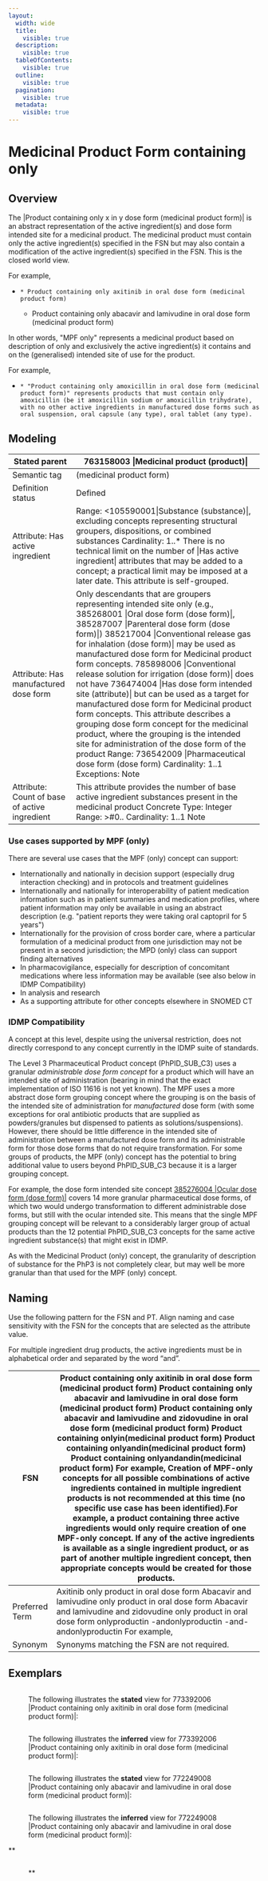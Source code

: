 ```yaml
---
layout:
  width: wide
  title:
    visible: true
  description:
    visible: true
  tableOfContents:
    visible: true
  outline:
    visible: true
  pagination:
    visible: true
  metadata:
    visible: true
---
```


# Medicinal Product Form containing only

## Overview

The |Product containing only x in y dose form (medicinal product form)| is an abstract representation of the active ingredient(s) and dose form intended site for a medicinal product. The medicinal product must contain only the active ingredient(s) specified in the FSN but may also contain a modification of the active ingredient(s) specified in the FSN. This is the closed world view.

For example,

* ```
  * Product containing only axitinib in oral dose form (medicinal product form)
  ```
  * Product containing only abacavir and lamivudine in oral dose form (medicinal product form)

In other words, "MPF only" represents a medicinal product based on description of only and exclusively the active ingredient(s) it contains and on the (generalised) intended site of use for the product.

For example,

* ```
  * "Product containing only amoxicillin in oral dose form (medicinal product form)" represents products that must contain only amoxicillin (be it amoxicillin sodium or amoxicillin trihydrate), with no other active ingredients in manufactured dose forms such as oral suspension, oral capsule (any type), oral tablet (any type). 
  ```

## Modeling

| Stated parent                                 | 763158003 \|Medicinal product (product)\|                                                                                                                                                                                                                                                                                                                                                                                                                                                                                                                                                                                                                                                                                                                                                                                      |
| --------------------------------------------- | ------------------------------------------------------------------------------------------------------------------------------------------------------------------------------------------------------------------------------------------------------------------------------------------------------------------------------------------------------------------------------------------------------------------------------------------------------------------------------------------------------------------------------------------------------------------------------------------------------------------------------------------------------------------------------------------------------------------------------------------------------------------------------------------------------------------------------ |
| Semantic tag                                  | (medicinal product form)                                                                                                                                                                                                                                                                                                                                                                                                                                                                                                                                                                                                                                                                                                                                                                                                       |
| Definition status                             | Defined                                                                                                                                                                                                                                                                                                                                                                                                                                                                                                                                                                                                                                                                                                                                                                                                                        |
| Attribute: Has active ingredient              | Range: <105590001\|Substance (substance)\|, excluding concepts representing structural groupers, dispositions, or combined substances Cardinality: 1..\* There is no technical limit on the number of \|Has active ingredient\| attributes that may be added to a concept; a practical limit may be imposed at a later date. This attribute is self-grouped.                                                                                                                                                                                                                                                                                                                                                                                                                                                                   |
| Attribute: Has manufactured dose form         | Only descendants that are groupers representing intended site only (e.g., 385268001 \|Oral dose form (dose form)\|, 385287007 \|Parenteral dose form (dose form)\|) 385217004 \|Conventional release gas for inhalation (dose form)\| may be used as manufactured dose form for Medicinal product form concepts. 785898006 \|Conventional release solution for irrigation (dose form)\| does not have 736474004 \|Has dose form intended site (attribute)\| but can be used as a target for manufactured dose form for Medicinal product form concepts. This attribute describes a grouping dose form concept for the medicinal product, where the grouping is the intended site for administration of the dose form of the product Range: 736542009 \|Pharmaceutical dose form (dose form) Cardinality: 1..1 Exceptions: Note |
| Attribute: Count of base of active ingredient | This attribute provides the number of base active ingredient substances present in the medicinal product Concrete Type: Integer Range: >#0.. Cardinality: 1..1 Note                                                                                                                                                                                                                                                                                                                                                                                                                                                                                                                                                                                                                                                            |

### **Use cases supported by MPF (only)**

There are several use cases that the MPF (only) concept can support:

* Internationally and nationally in decision support (especially drug interaction checking) and in protocols and treatment guidelines
* Internationally and nationally for interoperability of patient medication information such as in patient summaries and medication profiles, where patient information may only be available in using an abstract description (e.g. "patient reports they were taking oral captopril for 5 years")
* Internationally for the provision of cross border care, where a particular formulation of a medicinal product from one jurisdiction may not be present in a second jurisdiction; the MPD (only) class can support finding alternatives
* In pharmacovigilance, especially for description of concomitant medications where less information may be available (see also below in IDMP Compatibility)
* In analysis and research
* As a supporting attribute for other concepts elsewhere in SNOMED CT

### **IDMP Compatibility**

A concept at this level, despite using the universal restriction, does not directly correspond to any concept currently in the IDMP suite of standards.

The Level 3 Pharmaceutical Product concept (PhPID\_SUB\_C3) uses a granular _administrable dose form concept_ for a product which will have an intended site of administration (bearing in mind that the exact implementation of ISO 11616 is not yet known). The MPF uses a more abstract dose form grouping concept where the grouping is on the basis of the intended site of administration for _manufactured_ dose form (with some exceptions for oral antibiotic products that are supplied as powders/granules but dispensed to patients as solutions/suspensions). However, there should be little difference in the intended site of administration between a manufactured dose form and its administrable form for those dose forms that do not require transformation. For some groups of products, the MPF (only) concept has the potential to bring additional value to users beyond PhPID\_SUB\_C3 because it is a larger grouping concept.

For example, the dose form intended site concept [385276004 |Ocular dose form (dose form)|](http://snomed.info/id/385276004) covers 14 more granular pharmaceutical dose forms, of which two would undergo transformation to different administrable dose forms, but still with the ocular intended site. This means that the single MPF grouping concept will be relevant to a considerably larger group of actual products than the 12 potential PhPID\_SUB\_C3 concepts for the same active ingredient substance(s) that might exist in IDMP.

As with the Medicinal Product (only) concept, the granularity of description of substance for the PhP3 is not completely clear, but may well be more granular than that used for the MPF (only) concept.

## Naming

Use the following pattern for the FSN and PT. Align naming and case sensitivity with the FSN for the concepts that are selected as the attribute value.

For multiple ingredient drug products, the active ingredients must be in alphabetical order and separated by the word “and”.

| FSN            | Product containing only axitinib in oral dose form (medicinal product form) Product containing only abacavir and lamivudine in oral dose form (medicinal product form) Product containing only abacavir and lamivudine and zidovudine in oral dose form (medicinal product form) Product containing onlyin(medicinal product form) Product containing onlyandin(medicinal product form) Product containing onlyandandin(medicinal product form) For example, Creation of MPF-only concepts for all possible combinations of active ingredients contained in multiple ingredient products is not recommended at this time (no specific use case has been identified).For example, a product containing three active ingredients would only require creation of one MPF-only concept. If any of the active ingredients is available as a single ingredient product, or as part of another multiple ingredient concept, then appropriate concepts would be created for those products. |
| -------------- | ----------------------------------------------------------------------------------------------------------------------------------------------------------------------------------------------------------------------------------------------------------------------------------------------------------------------------------------------------------------------------------------------------------------------------------------------------------------------------------------------------------------------------------------------------------------------------------------------------------------------------------------------------------------------------------------------------------------------------------------------------------------------------------------------------------------------------------------------------------------------------------------------------------------------------------------------------------------------------------- |
| Preferred Term | Axitinib only product in oral dose form Abacavir and lamivudine only product in oral dose form Abacavir and lamivudine and zidovudine only product in oral dose form onlyproductin -andonlyproductin -and-andonlyproductin For example,                                                                                                                                                                                                                                                                                                                                                                                                                                                                                                                                                                                                                                                                                                                                             |
| Synonym        | Synonyms matching the FSN are not required.                                                                                                                                                                                                                                                                                                                                                                                                                                                                                                                                                                                                                                                                                                                                                                                                                                                                                                                                         |

## Exemplars

<figure><img src="../../../../../../../authoring/pharmaceutical-and-biologic-product/images/303923316.png" alt=""><figcaption><p>The following illustrates the <strong>stated</strong> view for 773392006 |Product containing only axitinib in oral dose form (medicinal product form)|:</p></figcaption></figure>

<figure><img src="../../../../../../../authoring/pharmaceutical-and-biologic-product/images/174690847.png" alt=""><figcaption><p>The following illustrates the <strong>inferred</strong> view for 773392006 |Product containing only axitinib in oral dose form (medicinal product form)|:</p></figcaption></figure>

<figure><img src="../../../../../../../authoring/pharmaceutical-and-biologic-product/images/174690846.png" alt=""><figcaption><p>The following illustrates the <strong>stated</strong> view for 772249008 |Product containing only abacavir and lamivudine in oral dose form (medicinal product form)|:</p></figcaption></figure>

<figure><img src="../../../../../../../authoring/pharmaceutical-and-biologic-product/images/174690845.png" alt=""><figcaption><p>The following illustrates the <strong>inferred</strong> view for 772249008 |Product containing only abacavir and lamivudine in oral dose form (medicinal product form)|:</p></figcaption></figure>

\*\*

<figure><img src="../../../../../../../authoring/pharmaceutical-and-biologic-product/images/174690844.png" alt=""><figcaption><p>**</p></figcaption></figure>
